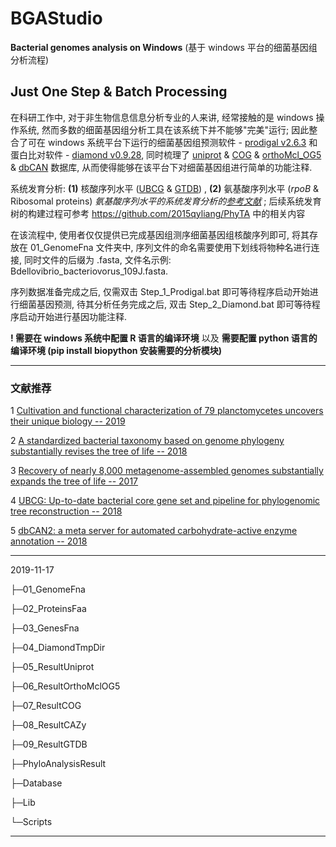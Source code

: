 # BGAStudio
**Bacterial genomes analysis on Windows** (基于 windows 平台的细菌基因组分析流程)
## **Just One Step** & **Batch Processing**

在科研工作中, 对于非生物信息信息分析专业的人来讲, 经常接触的是 windows 操作系统, 然而多数的细菌基因组分析工具在该系统下并不能够"完美"运行; 因此整合了可在 windows 系统平台下运行的细菌基因组预测软件 - [prodigal v2.6.3](https://github.com/hyattpd/Prodigal/releases) 和蛋白比对软件 - [diamond v0.9.28](https://github.com/bbuchfink/diamond/releases), 同时梳理了 [uniprot](https://www.ebi.ac.uk/uniprot/download-center) & [COG](https://www.ncbi.nlm.nih.gov/COG/) & [orthoMcl_OG5](https://orthomcl.org/common/downloads/release-5/) & [dbCAN](http://bcb.unl.edu/dbCAN2/) 数据库, 从而使得能够在该平台下对细菌基因组进行简单的功能注释. 

系统发育分析: **(1)** 核酸序列水平 ([UBCG](https://www.ncbi.nlm.nih.gov/pubmed/29492869) & [GTDB](https://doi.org/10.1038/nbt.4229)) , **(2)** 氨基酸序列水平 (*rpoB* & Ribosomal proteins) *氨基酸序列水平的系统发育分析的[参考文献](https://doi.org/10.1038/s41564-019-0588-1)* ; 后续系统发育树的构建过程可参考 https://github.com/2015qyliang/PhyTA 中的相关内容

在该流程中, 使用者仅仅提供已完成基因组测序细菌基因组核酸序列即可, 将其存放在 01_GenomeFna 文件夹中, 序列文件的命名需要使用下划线将物种名进行连接, 同时文件的后缀为 .fasta, 文件名示例: Bdellovibrio_bacteriovorus_109J.fasta. 

序列数据准备完成之后, 仅需双击 Step_1_Prodigal.bat 即可等待程序启动开始进行细菌基因预测, 待其分析任务完成之后, 双击 Step_2_Diamond.bat 即可等待程序启动开始进行基因功能注释.

**! 需要在 windows 系统中配置 R 语言的编译环境** 以及 **需要配置 python 语言的编译环境 (pip install biopython 安装需要的分析模块)**

---

### 文献推荐

1 [Cultivation and functional characterization of 79 planctomycetes uncovers their unique biology -- 2019](https://doi.org/10.1038/s41564-019-0588-1)

2 [A standardized bacterial taxonomy based on genome phylogeny substantially revises the tree of life -- 2018](https://www.nature.com/articles/nbt.4229)

3 [Recovery of nearly 8,000 metagenome-assembled genomes substantially expands the tree of life -- 2017](https://www.nature.com/articles/s41564-017-0012-7)

4 [UBCG: Up-to-date bacterial core gene set and pipeline for phylogenomic tree reconstruction -- 2018](https://www.ncbi.nlm.nih.gov/pubmed/29492869)

5 [dbCAN2: a meta server for automated carbohydrate-active enzyme annotation -- 2018](https://academic.oup.com/nar/article/46/W1/W95/4996582)

---

2019-11-17

├─01_GenomeFna

├─02_ProteinsFaa

├─03_GenesFna

├─04_DiamondTmpDir

├─05_ResultUniprot

├─06_ResultOrthoMclOG5

├─07_ResultCOG

├─08_ResultCAZy

├─09_ResultGTDB

├─PhyloAnalysisResult

├─Database

├─Lib

└─Scripts

---
